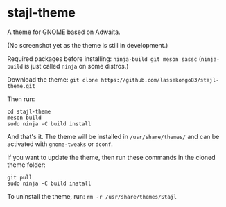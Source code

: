 # stajl-theme
A theme for GNOME based on Adwaita.

(No screenshot yet as the theme is still in development.)

Required packages before installing: `ninja-build git meson sassc` (`ninja-build` is just called `ninja` on some distros.)

Download the theme: `git clone https://github.com/lassekongo83/stajl-theme.git`

Then run:

```
cd stajl-theme
meson build
sudo ninja -C build install
```

And that's it. The theme will be installed in `/usr/share/themes/` and can be activated with `gnome-tweaks` or `dconf`.

If you want to update the theme, then run these commands in the cloned theme folder:

```
git pull
sudo ninja -C build install
```

To uninstall the theme, run: `rm -r /usr/share/themes/Stajl`
